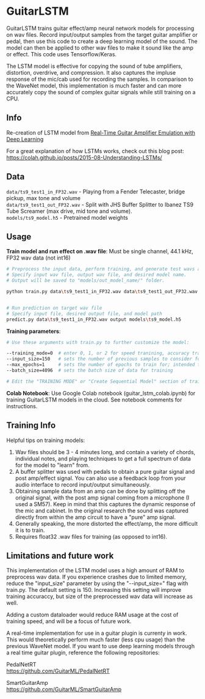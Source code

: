 # GuitarLSTM

GuitarLSTM trains guitar effect/amp neural network models for processing
on wav files.  Record input/output samples from the target guitar amplifier or
pedal, then use this code to create a deep learning model of the
sound. The model can then be applied to other wav files to make it sound
like the amp or effect. This code uses Tensorflow/Keras.

The LSTM model is effective for copying the sound of tube amplifiers, distortion, 
overdrive, and compression. It also captures the impluse response of the mic/cab
used for recording the samples. In comparison to the WaveNet model, this 
implementation is much faster and can more accurately copy the sound of 
complex guitar signals while still training on a CPU.


## Info
Re-creation of LSTM model from [Real-Time Guitar Amplifier Emulation with Deep
Learning](https://www.mdpi.com/2076-3417/10/3/766/htm)


For a great explanation of how LSTMs works, check out this blog post:<br>
https://colah.github.io/posts/2015-08-Understanding-LSTMs/


## Data

`data/ts9_test1_in_FP32.wav` - Playing from a Fender Telecaster, bridge pickup, max tone and volume<br>
`data/ts9_test1_out_FP32.wav` - Split with JHS Buffer Splitter to Ibanez TS9 Tube Screamer
(max drive, mid tone and volume).<br>
`models/ts9_model.h5` - Pretrained model weights


## Usage

**Train model and run effect on .wav file**:
Must be single channel, 44.1 kHz, FP32 wav data (not int16)
```bash
# Preprocess the input data, perform training, and generate test wavs and analysis plots. 
# Specify input wav file, output wav file, and desired model name.
# Output will be saved to "models/out_model_name/" folder.

python train.py data\ts9_test1_in_FP32.wav data\ts9_test1_out_FP32.wav out_model_name


# Run prediction on target wav file
# Specify input file, desired output file, and model path
predict.py data\ts9_test1_in_FP32.wav output models\ts9_model.h5
```

**Training parameters**:

```bash
# Use these arguments with train.py to further customize the model:

--training_mode=0  # enter 0, 1, or 2 for speed tranining, accuracy training, or extended training, respectively
--input_size=150   # sets the number of previous samples to consider for each output sample of audio
--max_epochs=1     # sets the number of epochs to train for; intended to be increased dramatically for extended training
--batch_size=4096  # sets the batch size of data for training

# Edit the "TRAINING MODE" or "Create Sequential Model" section of train.py to further customize each layer of the neural network.
```

**Colab Notebook**:
Use Google Colab notebook (guitar_lstm_colab.ipynb) for training 
GuitarLSTM models in the cloud. See notebook comments for instructions.

## Training Info

Helpful tips on training models:
1. Wav files should be 3 - 4 minutes long, and contain a variety of
   chords, individual notes, and playing techniques to get a full spectrum
   of data for the model to "learn" from.
2. A buffer splitter was used with pedals to obtain a pure guitar signal
   and post amp/effect signal. You can also use a feedback loop from your
   audio interface to record input/output simultaneously.
3. Obtaining sample data from an amp can be done by splitting off the original
   signal, with the post amp signal coming from a microphone (I used a SM57).
   Keep in mind that this captures the dynamic response of the mic and cabinet.
   In the original research the sound was captured directly from within the amp
   circuit to have a "pure" amp signal.
4. Generally speaking, the more distorted the effect/amp, the more difficult it
   is to train. 
5. Requires float32 .wav files for training (as opposed to int16).
   
   
## Limitations and future work

This implementation of the LSTM model uses a high amount of
RAM to preprocess wav data. If you experience crashes due to 
limited memory, reduce the "input_size" parameter by using 
the "--input_size=" flag with train.py. The default setting is 150.
Increasing this setting will improve training accuraccy, but size of 
the preprocessed wav data will increase as well.

Adding a custom dataloader would reduce RAM usage at the cost of
training speed, and will be a focus of future work. 
   
A real-time implementation for use in a guitar plugin is
currenty in work. This would theoretically perform much faster
(less cpu usage) than the previous WaveNet model. If you want to
use deep learning models through a real time guitar plugin, 
reference the following repositories:

PedalNetRT<br>
https://github.com/GuitarML/PedalNetRT<br>

SmartGuitarAmp<br>
https://github.com/GuitarML/SmartGuitarAmp<br>
